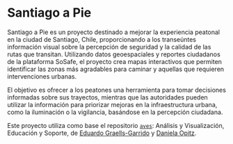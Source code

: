 # Santiago a Pie
Santiago a Pie es un proyecto destinado a mejorar la experiencia peatonal en la ciudad de Santiago, Chile, proporcionando a los transeúntes información visual sobre la percepción de seguridad y la calidad de las rutas que transitan. Utilizando datos geoespaciales y reportes ciudadanos de la plataforma SoSafe, el proyecto crea mapas interactivos que permiten identificar las zonas más agradables para caminar y aquellas que requieren intervenciones urbanas.

El objetivo es ofrecer a los peatones una herramienta para tomar decisiones informadas sobre sus trayectos, mientras que las autoridades pueden utilizar la información para priorizar mejoras en la infraestructura urbana, como la iluminación o la vigilancia, basándose en la percepción ciudadana.

Este proyecto utiliza como base el repositorio [`aves`](https://github.com/zorzalerrante/aves): Análisis y Visualización, Educación y Soporte, de [Eduardo Graells-Garrido](http://www.datagramas.cl) y [Daniela Opitz](https://calipsotornasol.github.io/).
